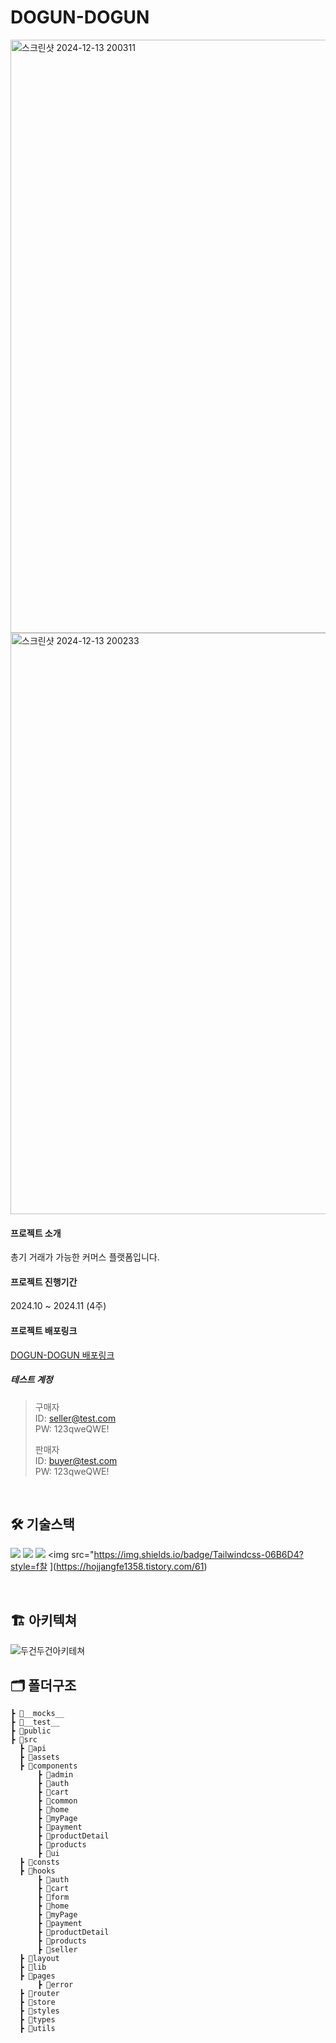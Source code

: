 # DOGUN-DOGUN
<img width="949" alt="스크린샷 2024-12-13 200311" src="https://github.com/user-attachments/assets/2325afd8-c29b-431e-a37d-0f61e420df9d" />
<img width="930" alt="스크린샷 2024-12-13 200233" src="https://github.com/user-attachments/assets/87723ac6-4ab5-411c-b2bc-11b62e0e8228" />

#### 프로젝트 소개

총기 거래가 가능한 커머스 플랫폼입니다. 


#### 프로젝트 진행기간

2024.10 ~ 2024.11 (4주)

#### 프로젝트 배포링크
[ DOGUN-DOGUN 배포링크 ](https://dogundogun.vercel.app/)


##### 테스트 계정
> 구매자   
> ID: seller@test.com   
> PW: 123qweQWE!
>
> 판매자   
> ID: buyer@test.com   
> PW: 123qweQWE!
<br/>



## 🛠 기술스택

<img src="https://img.shields.io/badge/TypeScript-3178C6?style=for-the-badge&logo=TypeScript&logoColor=white"> <img src="https://img.shields.io/badge/React-61DAFB?style=for-the-badge&logo=React&logoColor=white"> <img src="https://img.shields.io/badge/Vite-646CFF?style=for-the-badge&logo=vite&logoColor=white"> <img src="https://img.shields.io/badge/Tailwindcss-06B6D4?style=f찰 ](https://hojjangfe1358.tistory.com/61)



<br/>

## 🏗 아키텍쳐
![두건두건아키테쳐](https://github.com/wjstjdus96/byhand/assets/77755620/fa74af48-df72-4b3c-9fb8-6699ba9c5972)
<br/>

## 🗂 폴더구조

```
┣ 📁__mocks__
┣ 📁__test__
┣ 📁public
┣ 📁src
  ┣ 📁api
  ┣ 📁assets
  ┣ 📁components
      ┣ 📁admin
      ┣ 📁auth
      ┣ 📁cart
      ┣ 📁common
      ┣ 📁home
      ┣ 📁myPage
      ┣ 📁payment
      ┣ 📁productDetail
      ┣ 📁products
      ┣ 📁ui
  ┣ 📁consts
  ┣ 📁hooks
      ┣ 📁auth
      ┣ 📁cart
      ┣ 📁form
      ┣ 📁home
      ┣ 📁myPage
      ┣ 📁payment
      ┣ 📁productDetail
      ┣ 📁products
      ┣ 📁seller
  ┣ 📁layout
  ┣ 📁lib
  ┣ 📁pages
      ┣ 📁error
  ┣ 📁router
  ┣ 📁store
  ┣ 📁styles
  ┣ 📁types
  ┣ 📁utils
